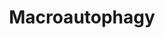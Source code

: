 ---
annotations:
- type: Pathway Ontology
  value: regulatory pathway
authors:
- ReactomeTeam
- Ryanmiller
description: Macroautophagy (hereafter referred to as autophagy) acts as a buffer
  against starvation by liberating building materials and energy sources from cellular
  components. It has additional roles in embryonic development, removal of apoptotic
  cells or organelles, antigen presentation, protection against toxins and as a degradation
  route for aggregate-prone proteins and infectious agents. The dysregulation of autophagy
  is involved in several human diseases, for example, Crohn's disease, cancer and
  neurodegeneration (Ravikumar et al. 2010).<br>Autophagy is highly conserved from
  yeast to humans; much of the machinery was first identified in yeast (see Klionsky
  et al. 2011). Initially, double-membraned cup-shaped structures called the isolation
  membrane or phagophore engulf portions of cytoplasm. The membranes fuse to form
  the autophagosome. In yeast cells, autophagosomes are formed at the phagophore assembly
  site (PAS) next to the vacuole. In mammals, autophagosomes appear throughout the
  cytoplasm then move along microtubules towards the microtubule-organising centre.
  This transport requires microtubules and the function of dynein motor proteins;
  depolymerization of microtubules or inhibition of dynein-dependent transport results
  in inhibition of autophagy (Kochl et al. 2006, Kimura et al. 2008). Autophagosomes
  fuse with lysosomes forming autolysosomes whose contents are degraded by lysosomal
  hydrolases (Mizushima et al. 2011).<br><br>The origins of the autophagosomal membrane
  and the  incorporation of existing membrane material have been extensively debated.
  The endoplasmic reticulum (ER), mitochondria, mitochondria-associated ER membranes
  (MAMs), the Golgi, the plasma membrane and recycling endosomes have all been implicated
  in the nucleation of the isolation membrane and subsequent growth of the membrane
  (Lamb et al. 2013). Recently 3D tomographic imaging of isolation membranes has shown
  the cup-shaped isolation membrane tightly sandwiched between two sheets of ER and
  physically connected to the ER through a narrow membrane tube (Hayashi-Nishino et
  al. 2009, Yla-Anttila et al. 2009). This suggests that isolation membrane formation
  and elongation are guided by adjacent ER sheets, supporting the now prevalent 'ER
  cradle' model, which suggests that the isolation membrane arises from the ER (Hayashi-Nishino
  et al. 2009, Shibutani & Yoshimori 2014).<br><br>Autophagy is tightly regulated.
  The induction of autophagy in response to starvation is partly mediated by inactivation
  of the mammalian target of rapamycin (mTOR) (Noda & Ohsumi 1998) and activation
  of Jun N-terminal kinase (JNK), while energy loss induces autophagy by activation
  of AMP kinase (AMPK). Other pathways regulating autophagy are regulated by calcium,
  cyclic AMP, calpains and the inositol trisphosphate (IP3) receptor (Rubinsztein
  et al. 2012). <br><br>In mammals, two complexes cooperatively produce the isolation
  membrane. The ULK complex consists of ULK1/2, ATG13, (FIP200) and ATG101 (Alers
  et al. 2012). The PIK3C3-containing Beclin-1 complex consists of PIK3C3 (Vps34),
  BECN1 (Beclin-1, Atg6), PIK3R4 (p150, Vps15) and ATG14 (Barkor) (Matsunaga et al.
  2009, Zhong et al. 2009). A similar complex where ATG14 is replaced by UVRAG functions
  later in autophagosome maturation and endocytic traffic (Itakura et al. 2008, Liang
  et al. 2008). Binding of KIAA0226 to this complex negatively regulates the maturation
  process (Matsunaga et al. 2009). The ULK and Beclin-1 complexes are recruited to
  specific autophagosome nucleation regions where they stimulate phosphatidylinositol-3-phosphate
  (PI3P) production and facilitate the elongation and initial membrane curvature of
  the phagophore membrane (Carlsson & Simonsen 2015).<br><br>The ULK complex is considered
  the most upstream component of the mammalian autophagy pathway (Itakura & Mizushima
  2010), acting as an integrator of the autophagy signals downstream of mTORC1. It
  is not fully understood how ULK1 is modulated in response to environmental cues.
  Phosphorylation plays an essential role (Dunlop & Tee 2013) but it is not clear
  how phosphorylation regulates ULK1 activities (Ravikumar et al. 2010). ULK1 kinase
  activity is required for autophagy, but the substrate(s) of ULK1 that mediate its
  autophagic function are not certain. ULK1 may also have kinase-independent functions
  in autophagy (Wong et al. 2013). <br><br> PIK3C3 (Vps34) is a class III phosphatidylinositol
  3-kinase that produces PI3P. It is essential for the early stages of autophagy and
  colocalizes strongly with early autophagosome markers (Axe et al. 2008). BECN1 binds
  several further proteins that affect autophagosome formation. Partners that induce
  autophagy include AMBRA1 (Fimia et al. 2007), UVRAG (Liang et al. 2006) and SH3GLB1
  (Takahashi et al. 2007). Binding of BCL2 or BCL2L1 (Bcl-xL) inhibit autophagy (Pattingre
  et al. 2005, Ciechomska et al. 2009). The inositol 1,4,5-trisphosphate receptor
  complex that binds BCL2 also interacts with BECN1, inhibiting autophagy (Vincencio
  et al. 2009). CISD2 (Nutrient-deprivation autophagy factor-1, NAF1), a component
  in the IP3R complex, interacts with BCL2 at the ER and stabilizes the BCL2-BECN1
  interaction (Chang et al. 2010). Starvation leads to activation of c-Jun NH2-terminal
  kinase-1 (JNK1), which results in the phosphorylation of BCL2 and BCL2L1, which
  release their binding to BECN1 and thus induces autophagosome formation (Wei et
  al. 2008). <br><br>AMBRA1 can simultaneously bind dynein and the Beclin-1 complex.  During
  nutrient starvation, AMBRA1 is phosphorylated in a ULK1-dependent manner (Di Bartolomeo
  et al. 2010). This phosphorylation releases AMBRA1-associated Beclin-1 complexes
  from dynein and the microtubule network, freeing the complex to translocate to autophagy
  initiation sites (Di Bartolomeo et al. 2010). <br><br>A characteristic of this early
  phase of autophagosome formation is the formation of PI3P-enriched ER-associated
  structures called omegasomes (Axe et al. 2008) or cradles (Hayashi-Nishino et al.
  2009). Omegasomes appear to concentrate at or near the connected mitochondria-associated
  ER membrane (Hamasaki et al. 2013). However, the phagophore also can incorporate
  existing material from other membrane sources such as ER exit sites (ERES), the
  ER-Golgi intermediate compartment (ERGIC), the Golgi, the plasma membrane and recycling
  endosomes (Carlsson & Simonsen 2015). Omegasomes lead to the formation of the isolation
  membrane or phagophore, which is thought to form de novo by an unknown mechanism
  (Simonsen & Stenmark 2008, Roberts & Ktistakis 2013). Phagophore expansion is probably
  mediated by membrane uptake from endomembranes and semi-autonomous organelles (Lamb
  et al. 2013, Shibutani & Yoshimori 2014).<br><br>ATG9 is a direct target of ULK1.
  In nutrient-rich conditions mammalian ATG9 is localized to the trans-Golgi network
  and endosomes (including early, late and recycling endosomes), whereas under starvation
  conditions it is localized to autophagosomes, in a process that is dependent on
  ULK1 (Young et al. 2006). ATG9 is believed to play a role in the delivery of vesicles
  derived from existing membranes to the expanding phagophore (Lamb et al. 2013).
  Yeast Atg9 forms a complex with Atg2 and Atg18 (Reggiori et al. 2004). <br><br>PI3P
  produced at the initiation site is sensed by WIPI2b, the mammalian homologue of
  Atg18 (Polson et al. 2010). WIPI2b then recruits Atg16L1 (Dooley et al. 2014). There
  are four WIPI proteins in mammalian cells (Proikas-Cezanne et al. 2015). They are
  all likely bind PI3P and be recruited to membranes but the function of WIPI1, 3
  and 4 in autophagy is not yet clear. WIPI4 (WDR45) has been shown to bind Atg2 and
  to be involved in lipid droplet formation (Velikkakath et al. 2012); mutations in
  WIPI4 have been shown to cause a neurodegenerative disease (Saitsu et al. 2013).<br><br>The
  elongation of the membrane that will become the autophagosome is regulated by two
  ubiquitination-like reactions. First, the ubiquitin-like molecule ATG12 is conjugated
  to ATG5 by ATG7, which acts as an E1-like activating enzyme, and ATG10, which has
  a role similar to an E2 ubiquitin-conjugating enzyme. The ATG5:ATG12 complex then
  interacts non-covalently with ATG16L1. This complex associates with the forming
  autophagosome but dissociates from completed autophagosomes (Geng & Klionski 2008).
  The second ubiquitin-like reaction involves the conjugation of ubiquitin-like molecules
  of the LC3 family (Weidberg et al. 2010). LC3 proteins are conjugated through their
  C-terminal glycine residues with PE by the E1-like ATG7 and E2-like ATG3. This allows
  LC3 proteins to associate with the autophagosome membrane. <br><br>The ATG12:ATG5:ATG16L1
  complex (Mizushima et al., 2011) acts as an E3 like enzyme for the conjugation of
  LC3 family proteins (mammalian homologues of yeast Atg8) to phosphatidylethanolamine
  (PE) (Hanada et al. 2007, Fujita et al. 2008). LC3 PE can be deconjugated by the
  protease ATG4 (Li et al. 2011, 2012). ATG4 is also responsible for priming LC3 proteins
  by cleaving the C terminus to expose a glycine residue (Kirisako et al, 2000, Scherz
  Shouval et al. 2007). LC3 proteins remain associated with autophagosomes until they
  fuse with lysosomes. The LC3-like proteins inside the resulting autolysosomes are
  degraded, while those on the cytoplasmic surface are delipidated and recycled. ATG5:ATG12:ATG16L1-positive
  LC3-negative vesicles represent pre-autophagosomal structures (pre-phagophores and
  possibly early phagophores), ATG5:ATG12:ATG16L1-positive LC3-positive structures
  can be considered to be phagophores, and ATG5:ATG12:ATG16L1-negative LC3-positive
  vesicles can be regarded as mature autophagosomes (Tandia et al. 2011).<br><br>Phagophore
  expansion is probably mediated by membrane uptake from endomembranes as well as
  from semiautonomous organelles (Lamb et al. 2013, Shibutani & Yoshimori 2014).<br><br>The
  mechanisms involved in the closure of the phagophore membrane are poorly understood.
  As the phagophore is a double-membraned structure, its closure involves the fusion
  of a narrow opening, a process that is distinct from other membrane fusion events
  (Carlsson & Simonsen 2015). The topology of the phagophore is similar to that of
  cytokinesis, viral budding or multivesicular body (MVB) formation. These processes
  rely on the Endosomal Sorting Complex Required for Transport (ESCRT) (Rusten et
  al. 2012). ESCRT and associated proteins facilitate membrane budding away from the
  cytosol and subsequent cleavage of the bud neck (Hurley & Hanson 2010). Several
  studies have shown that depletion of ESCRT subunits or the regulatory ATPase Vps4
  causes an accumulation of autophagosomes (Filimonenko et al. 2007, Rusten et al.
  2007) but it is not clear whether ESCRTs are required for autophagosome closure
  or for autophagosome to endosome fusion. UVRAG is also involved in the maturation
  step, recruiting proteins that bring about membrane fusion such as the class C Vps
  proteins, which activate Rab7 thereby promoting fusion with late endosomes and lysosomes
  (Liang et al. 2008).  View original pathway at [http://www.reactome.org/PathwayBrowser/#DIAGRAM=1632852
  Reactome].
last-edited: 2021-01-25
organisms:
- Homo sapiens
redirect_from:
- /index.php/Pathway:WP3348
- /instance/WP3348
schema-jsonld:
- '@context': https://schema.org/
  '@id': https://wikipathways.github.io/pathways/WP3348.html
  '@type': Dataset
  creator:
    '@type': Organization
    name: WikiPathways
  description: Macroautophagy (hereafter referred to as autophagy) acts as a buffer
    against starvation by liberating building materials and energy sources from cellular
    components. It has additional roles in embryonic development, removal of apoptotic
    cells or organelles, antigen presentation, protection against toxins and as a
    degradation route for aggregate-prone proteins and infectious agents. The dysregulation
    of autophagy is involved in several human diseases, for example, Crohn's disease,
    cancer and neurodegeneration (Ravikumar et al. 2010).<br>Autophagy is highly conserved
    from yeast to humans; much of the machinery was first identified in yeast (see
    Klionsky et al. 2011). Initially, double-membraned cup-shaped structures called
    the isolation membrane or phagophore engulf portions of cytoplasm. The membranes
    fuse to form the autophagosome. In yeast cells, autophagosomes are formed at the
    phagophore assembly site (PAS) next to the vacuole. In mammals, autophagosomes
    appear throughout the cytoplasm then move along microtubules towards the microtubule-organising
    centre. This transport requires microtubules and the function of dynein motor
    proteins; depolymerization of microtubules or inhibition of dynein-dependent transport
    results in inhibition of autophagy (Kochl et al. 2006, Kimura et al. 2008). Autophagosomes
    fuse with lysosomes forming autolysosomes whose contents are degraded by lysosomal
    hydrolases (Mizushima et al. 2011).<br><br>The origins of the autophagosomal membrane
    and the  incorporation of existing membrane material have been extensively debated.
    The endoplasmic reticulum (ER), mitochondria, mitochondria-associated ER membranes
    (MAMs), the Golgi, the plasma membrane and recycling endosomes have all been implicated
    in the nucleation of the isolation membrane and subsequent growth of the membrane
    (Lamb et al. 2013). Recently 3D tomographic imaging of isolation membranes has
    shown the cup-shaped isolation membrane tightly sandwiched between two sheets
    of ER and physically connected to the ER through a narrow membrane tube (Hayashi-Nishino
    et al. 2009, Yla-Anttila et al. 2009). This suggests that isolation membrane formation
    and elongation are guided by adjacent ER sheets, supporting the now prevalent
    'ER cradle' model, which suggests that the isolation membrane arises from the
    ER (Hayashi-Nishino et al. 2009, Shibutani & Yoshimori 2014).<br><br>Autophagy
    is tightly regulated. The induction of autophagy in response to starvation is
    partly mediated by inactivation of the mammalian target of rapamycin (mTOR) (Noda
    & Ohsumi 1998) and activation of Jun N-terminal kinase (JNK), while energy loss
    induces autophagy by activation of AMP kinase (AMPK). Other pathways regulating
    autophagy are regulated by calcium, cyclic AMP, calpains and the inositol trisphosphate
    (IP3) receptor (Rubinsztein et al. 2012). <br><br>In mammals, two complexes cooperatively
    produce the isolation membrane. The ULK complex consists of ULK1/2, ATG13, (FIP200)
    and ATG101 (Alers et al. 2012). The PIK3C3-containing Beclin-1 complex consists
    of PIK3C3 (Vps34), BECN1 (Beclin-1, Atg6), PIK3R4 (p150, Vps15) and ATG14 (Barkor)
    (Matsunaga et al. 2009, Zhong et al. 2009). A similar complex where ATG14 is replaced
    by UVRAG functions later in autophagosome maturation and endocytic traffic (Itakura
    et al. 2008, Liang et al. 2008). Binding of KIAA0226 to this complex negatively
    regulates the maturation process (Matsunaga et al. 2009). The ULK and Beclin-1
    complexes are recruited to specific autophagosome nucleation regions where they
    stimulate phosphatidylinositol-3-phosphate (PI3P) production and facilitate the
    elongation and initial membrane curvature of the phagophore membrane (Carlsson
    & Simonsen 2015).<br><br>The ULK complex is considered the most upstream component
    of the mammalian autophagy pathway (Itakura & Mizushima 2010), acting as an integrator
    of the autophagy signals downstream of mTORC1. It is not fully understood how
    ULK1 is modulated in response to environmental cues. Phosphorylation plays an
    essential role (Dunlop & Tee 2013) but it is not clear how phosphorylation regulates
    ULK1 activities (Ravikumar et al. 2010). ULK1 kinase activity is required for
    autophagy, but the substrate(s) of ULK1 that mediate its autophagic function are
    not certain. ULK1 may also have kinase-independent functions in autophagy (Wong
    et al. 2013). <br><br> PIK3C3 (Vps34) is a class III phosphatidylinositol 3-kinase
    that produces PI3P. It is essential for the early stages of autophagy and colocalizes
    strongly with early autophagosome markers (Axe et al. 2008). BECN1 binds several
    further proteins that affect autophagosome formation. Partners that induce autophagy
    include AMBRA1 (Fimia et al. 2007), UVRAG (Liang et al. 2006) and SH3GLB1 (Takahashi
    et al. 2007). Binding of BCL2 or BCL2L1 (Bcl-xL) inhibit autophagy (Pattingre
    et al. 2005, Ciechomska et al. 2009). The inositol 1,4,5-trisphosphate receptor
    complex that binds BCL2 also interacts with BECN1, inhibiting autophagy (Vincencio
    et al. 2009). CISD2 (Nutrient-deprivation autophagy factor-1, NAF1), a component
    in the IP3R complex, interacts with BCL2 at the ER and stabilizes the BCL2-BECN1
    interaction (Chang et al. 2010). Starvation leads to activation of c-Jun NH2-terminal
    kinase-1 (JNK1), which results in the phosphorylation of BCL2 and BCL2L1, which
    release their binding to BECN1 and thus induces autophagosome formation (Wei et
    al. 2008). <br><br>AMBRA1 can simultaneously bind dynein and the Beclin-1 complex.  During
    nutrient starvation, AMBRA1 is phosphorylated in a ULK1-dependent manner (Di Bartolomeo
    et al. 2010). This phosphorylation releases AMBRA1-associated Beclin-1 complexes
    from dynein and the microtubule network, freeing the complex to translocate to
    autophagy initiation sites (Di Bartolomeo et al. 2010). <br><br>A characteristic
    of this early phase of autophagosome formation is the formation of PI3P-enriched
    ER-associated structures called omegasomes (Axe et al. 2008) or cradles (Hayashi-Nishino
    et al. 2009). Omegasomes appear to concentrate at or near the connected mitochondria-associated
    ER membrane (Hamasaki et al. 2013). However, the phagophore also can incorporate
    existing material from other membrane sources such as ER exit sites (ERES), the
    ER-Golgi intermediate compartment (ERGIC), the Golgi, the plasma membrane and
    recycling endosomes (Carlsson & Simonsen 2015). Omegasomes lead to the formation
    of the isolation membrane or phagophore, which is thought to form de novo by an
    unknown mechanism (Simonsen & Stenmark 2008, Roberts & Ktistakis 2013). Phagophore
    expansion is probably mediated by membrane uptake from endomembranes and semi-autonomous
    organelles (Lamb et al. 2013, Shibutani & Yoshimori 2014).<br><br>ATG9 is a direct
    target of ULK1. In nutrient-rich conditions mammalian ATG9 is localized to the
    trans-Golgi network and endosomes (including early, late and recycling endosomes),
    whereas under starvation conditions it is localized to autophagosomes, in a process
    that is dependent on ULK1 (Young et al. 2006). ATG9 is believed to play a role
    in the delivery of vesicles derived from existing membranes to the expanding phagophore
    (Lamb et al. 2013). Yeast Atg9 forms a complex with Atg2 and Atg18 (Reggiori et
    al. 2004). <br><br>PI3P produced at the initiation site is sensed by WIPI2b, the
    mammalian homologue of Atg18 (Polson et al. 2010). WIPI2b then recruits Atg16L1
    (Dooley et al. 2014). There are four WIPI proteins in mammalian cells (Proikas-Cezanne
    et al. 2015). They are all likely bind PI3P and be recruited to membranes but
    the function of WIPI1, 3 and 4 in autophagy is not yet clear. WIPI4 (WDR45) has
    been shown to bind Atg2 and to be involved in lipid droplet formation (Velikkakath
    et al. 2012); mutations in WIPI4 have been shown to cause a neurodegenerative
    disease (Saitsu et al. 2013).<br><br>The elongation of the membrane that will
    become the autophagosome is regulated by two ubiquitination-like reactions. First,
    the ubiquitin-like molecule ATG12 is conjugated to ATG5 by ATG7, which acts as
    an E1-like activating enzyme, and ATG10, which has a role similar to an E2 ubiquitin-conjugating
    enzyme. The ATG5:ATG12 complex then interacts non-covalently with ATG16L1. This
    complex associates with the forming autophagosome but dissociates from completed
    autophagosomes (Geng & Klionski 2008). The second ubiquitin-like reaction involves
    the conjugation of ubiquitin-like molecules of the LC3 family (Weidberg et al.
    2010). LC3 proteins are conjugated through their C-terminal glycine residues with
    PE by the E1-like ATG7 and E2-like ATG3. This allows LC3 proteins to associate
    with the autophagosome membrane. <br><br>The ATG12:ATG5:ATG16L1 complex (Mizushima
    et al., 2011) acts as an E3 like enzyme for the conjugation of LC3 family proteins
    (mammalian homologues of yeast Atg8) to phosphatidylethanolamine (PE) (Hanada
    et al. 2007, Fujita et al. 2008). LC3 PE can be deconjugated by the protease ATG4
    (Li et al. 2011, 2012). ATG4 is also responsible for priming LC3 proteins by cleaving
    the C terminus to expose a glycine residue (Kirisako et al, 2000, Scherz Shouval
    et al. 2007). LC3 proteins remain associated with autophagosomes until they fuse
    with lysosomes. The LC3-like proteins inside the resulting autolysosomes are degraded,
    while those on the cytoplasmic surface are delipidated and recycled. ATG5:ATG12:ATG16L1-positive
    LC3-negative vesicles represent pre-autophagosomal structures (pre-phagophores
    and possibly early phagophores), ATG5:ATG12:ATG16L1-positive LC3-positive structures
    can be considered to be phagophores, and ATG5:ATG12:ATG16L1-negative LC3-positive
    vesicles can be regarded as mature autophagosomes (Tandia et al. 2011).<br><br>Phagophore
    expansion is probably mediated by membrane uptake from endomembranes as well as
    from semiautonomous organelles (Lamb et al. 2013, Shibutani & Yoshimori 2014).<br><br>The
    mechanisms involved in the closure of the phagophore membrane are poorly understood.
    As the phagophore is a double-membraned structure, its closure involves the fusion
    of a narrow opening, a process that is distinct from other membrane fusion events
    (Carlsson & Simonsen 2015). The topology of the phagophore is similar to that
    of cytokinesis, viral budding or multivesicular body (MVB) formation. These processes
    rely on the Endosomal Sorting Complex Required for Transport (ESCRT) (Rusten et
    al. 2012). ESCRT and associated proteins facilitate membrane budding away from
    the cytosol and subsequent cleavage of the bud neck (Hurley & Hanson 2010). Several
    studies have shown that depletion of ESCRT subunits or the regulatory ATPase Vps4
    causes an accumulation of autophagosomes (Filimonenko et al. 2007, Rusten et al.
    2007) but it is not clear whether ESCRTs are required for autophagosome closure
    or for autophagosome to endosome fusion. UVRAG is also involved in the maturation
    step, recruiting proteins that bring about membrane fusion such as the class C
    Vps proteins, which activate Rab7 thereby promoting fusion with late endosomes
    and lysosomes (Liang et al. 2008).  View original pathway at [http://www.reactome.org/PathwayBrowser/#DIAGRAM=1632852
    Reactome].
  keywords:
  - 'RB1CC1 '
  - LC3 family
  - 'MAP1LC3C(1-147) '
  - 'MAP1LC3B(2-121) '
  - 'PI(3,5)P2 '
  - ATG10:GlyK130-ATG5:ATG12
  - 'CHMP3 '
  - 'UVRAG '
  - 'BECN1 '
  - heterotrimer:AMP
  - p-S722,S792-RPTOR:RHEB:GTP:p-S758-ULK1:ATG13:RB1CC1:ATG101
  - heterotrimer:AMP:p-S317,467,556,638,T575-ULK1:ATG13:RB1CC1:ATG101
  - PE
  - 'WIPI2 '
  - 'MAP1LC3A '
  - 'RRAGD '
  - BECN1
  - 'ATG3 '
  - 'GABARAPL1 '
  - 'p-RB1CC1 '
  - 'MAP1LC3B '
  - 'LAMTOR2 '
  - 'ATG9A '
  - 'PIK3R4 '
  - 'ATG5 '
  - 'CHMP2A '
  - 'p-S722,S792-RPTOR '
  - 'WDR45B '
  - 'MAP1LC3A(1-121) '
  - ATG12:ATG7:CysO572-ATG7:ATG10
  - ATG7 dimer
  - ATG10
  - LC3:CysO263-ATG3:ATG7 dimer
  - 'GlyK166-ATG10 '
  - 'p-S15-BECN1 '
  - LC3:CysO572-ATG7:ATG7:ATG3
  - 'RPTOR '
  - Pi
  - 'PRKAG2 '
  - 'CHMP4C '
  - 'ATG4A '
  - 'DYNLL1 '
  - ATG14:PIK3C3:PIK3R4:p-S15-BECN1
  - precursors
  - 'p-S1387-TSC2 '
  - WIPI1,WIPI2,(WDR45,WDR45B)
  - 'ATG13 '
  - 'MTMR3 '
  - 'ATG4C '
  - 'PE '
  - ULK1:ATG13:RB1CC1:ATG101
  - 'CHMP7 '
  - ATG12:GlyK166-ATG10:ATG5
  - ATG12
  - 'AMBRA1 '
  - 'RRAGA '
  - 'PI3P '
  - p-S722,S792-RPTOR:Ragulator:Rag:RHEB:GTP
  - 'ATG9B '
  - 'PRKAG3 '
  - Selective autophagy
  - 'ATG4B '
  - ATG12:GlyK166-ATG10
  - ATG12:ATG7 dimer
  - 'LAMTOR4 '
  - 'p-ATG13 '
  - 'GABARAPL2 '
  - 'CysO572-ATG7 '
  - 'SLC38A9 '
  - p-AMBRA1
  - ATG16L1 complex
  - 'CHMP4A '
  - 'ATG16L1 '
  - ADP
  - heterotrimer:AMP:ULK1:ATG13:RB1CC1:ATG101
  - LC3:CysO572-ATG7:ATG7
  - ATG7
  - 'CysO263-ATG3 '
  - 'ATG10 '
  - 'p-S758-ULK1 '
  - 'p-T180,S317,S467,S556,S638,T575-ULK1 '
  - LC3:PE
  - Beclin-1 complex
  - 'GDP '
  - MTORC1:Ragulator:Rag:GNP:RHEB:GDP
  - GlyK130-ATG5:ATG12
  - 'GABARAP '
  - complex:p-AMBRA1:DYNLL1,DYNLL2
  - dimer:GlyK166-ATG10:ATG12
  - WIPI2:PI(3,5)P2
  - 'CHMP6 '
  - 'GABARAP(1-117) '
  - 'LAMTOR1 '
  - 'MTMR14 '
  - 'GlyK130-ATG5 '
  - ATG3
  - 'PRKAB2 '
  - 'RRAGC '
  - BECN1 complex
  - UVRAG complex
  - 'PRKAG1 '
  - with
  - 'DYNLL2 '
  - 'p-T183-PRKAA1 '
  - ATG5
  - ATP
  - 'PIK3C3 '
  - MTORC1
  - heterotrimer:AMP:p-T180,S317,467,556,638,T575-ULK1:p-ATG13:p-RB1CC1:ATG101
  - 'ULK1 '
  - 'GABARAPL2(1-117) '
  - p-S758-ULK1:ATG13:RB1CC1:ATG101
  - 'p-AMBRA1 '
  - ESCRT-III
  - 'ATG14 '
  - AMBRA1:DYNLL1,DYNLL2
  - 'CHMP4B '
  - 'RRAGB '
  - 'LAMTOR5 '
  - 'ATG101 '
  - 'AMP '
  - DLCs
  - heterotrimer:AMP:p-T180,S317,467,556,638,T575-ULK1:ATG13:RB1CC1:ATG101
  - 'LAMTOR3 '
  - MTORC1:Ragulator:Rag:GNP:RHEB:GTP
  - 'ATG4D '
  - 'MTOR '
  - 'ATG12 '
  - ATG4
  - 'GTP '
  - 'p-S317,467,556,638,T575-ULK1 '
  - complex:WIPI2:PI(3,5)P2
  - AMBRA1
  - PI
  - PI3P
  - AMBRA1:DYNLL1,DYNLL2:BECN1 complex
  - MTORC1:RHEB:GTP:p-S758-ULK1:ATG13:RB1CC1:ATG101
  - 'GABARAPL3 '
  - ATG16L1
  - 'TSC1 '
  - 'PRKAB1 '
  - 'MLST8 '
  - 'RHEB '
  - MTORC1:RHEB:GTP:ULK1:ATG13:RB1CC1:ATG101
  - 'GABARAPL3(1-117) '
  - ATG12:ATG7:CysO572-ATG7
  - CysO263-ATG3:LC3
  - 'CHMP2B '
  - ATG9A,(ATG9B)
  - 'p-T172-PRKAA2 '
  - 'WIPI1 '
  - 'ATG7 '
  - TSC1:p-S1387-TSC2
  - 'MAP1LC3C '
  - 'GABARAPL1(1-117) '
  - 'WDR45 '
  - WIPI1,WIPI2,(WDR45,WDR45B):PI3P
  - MTMR3,MTMR14
  - p-AMPK
  license: CC0
  name: Macroautophagy
seo: CreativeWork
title: Macroautophagy
wpid: WP3348
---